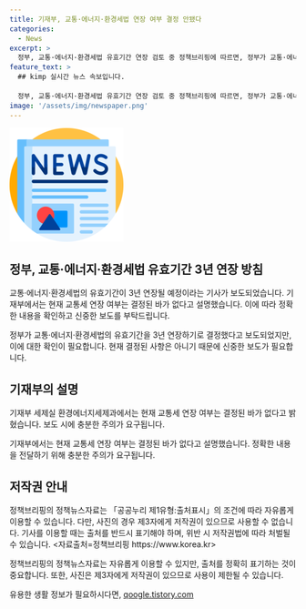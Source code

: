 ```yaml
---
title: 기재부, 교통·에너지·환경세법 연장 여부 결정 안됐다
categories:
  - News
excerpt: >
  정부, 교통·에너지·환경세법 유효기간 연장 검토 중 정책브리핑에 따르면, 정부가 교통·에너지·환경세법의 유효기간을 3년 연장하기로 계획 중이라고 전했습니다. 단, 교통세 연장 여부는 아직 결정되지 않았으니 보도 시 주의가 필요합니다. (출처: 정책브리핑 www.korea.kr)
feature_text: >
  ## kimp 실시간 뉴스 속보입니다.

  정부, 교통·에너지·환경세법 유효기간 연장 검토 중 정책브리핑에 따르면, 정부가 교통·에너지·환경세법의 유효기간을 3년 연장하기로 계획 중이라고 전했습니다. 단, 교통세 연장 여부는 아직 결정되지 않았으니 보도 시 주의가 필요합니다. (출처: 정책브리핑 www.korea.kr)
image: '/assets/img/newspaper.png'
---
```


<p><img src="/assets/img/newspaper.png" alt="kimplant 속보" /></p>

<h2 data-ke-size="size26">정부, 교통·에너지·환경세법 유효기간 3년 연장 방침</h2>

<p>교통·에너지·환경세법의 유효기간이 3년 연장될 예정이라는 기사가 보도되었습니다. 기재부에서는 현재 교통세 연장 여부는 결정된 바가 없다고 설명했습니다. 이에 따라 정확한 내용을 확인하고 신중한 보도를 부탁드립니다.</p>

<p data-ke-size="size16">정부가 교통·에너지·환경세법의 유효기간을 3년 연장하기로 결정했다고 보도되었지만, 이에 대한 확인이 필요합니다. 현재 결정된 사항은 아니기 때문에 신중한 보도가 필요합니다.</p>

<h2 data-ke-size="size26">기재부의 설명</h2>

<p>기재부 세제실 환경에너지세제과에서는 현재 교통세 연장 여부는 결정된 바가 없다고 밝혔습니다. 보도 시에 충분한 주의가 요구됩니다.</p>

<p data-ke-size="size16">기재부에서는 현재 교통세 연장 여부는 결정된 바가 없다고 설명했습니다. 정확한 내용을 전달하기 위해 충분한 주의가 요구됩니다.</p>

<h2 data-ke-size="size26">저작권 안내</h2>

<p>정책브리핑의 정책뉴스자료는 「공공누리 제1유형:출처표시」의 조건에 따라 자유롭게 이용할 수 있습니다. 다만, 사진의 경우 제3자에게 저작권이 있으므로 사용할 수 없습니다. 기사를 이용할 때는 출처를 반드시 표기해야 하며, 위반 시 저작권법에 따라 처벌될 수 있습니다. &lt;자료출처=정책브리핑 https://www.korea.kr></p>

<p data-ke-size="size16">정책브리핑의 정책뉴스자료는 자유롭게 이용할 수 있지만, 출처를 정확히 표기하는 것이 중요합니다. 또한, 사진은 제3자에게 저작권이 있으므로 사용이 제한될 수 있습니다.</p>
유용한 생활 정보가 필요하시다면, <a href="https://qoogle.tistory.com" rel="dofollow">qoogle.tistory.com</a>


